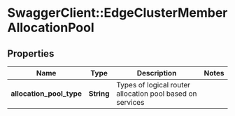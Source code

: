# SwaggerClient::EdgeClusterMemberAllocationPool

## Properties
Name | Type | Description | Notes
------------ | ------------- | ------------- | -------------
**allocation_pool_type** | **String** | Types of logical router allocation pool based on services | 


